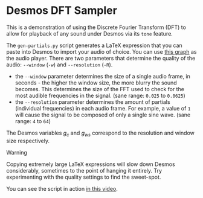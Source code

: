 # Desmos DFT Sampler
This is a demonstration of using the Discrete Fourier Transform (DFT) to allow for playback of any sound under Desmos via its `tone` feature.

The `gen-partials.py` script generates a LaTeX expression that you can paste into Desmos to import your audio of choice. You can use [this graph](https://www.desmos.com/calculator/9x25z32j5c) as the audio player. There are two parameters that determine the quality of the audio: `--window` (`-w`) and `--resolution` (`-R`).
- the `--window` parameter determines the size of a single audio frame, in seconds - the higher the window size, the more blurry the sound becomes. This determines the size of the FFT used to check for the most audible frequencies in the signal. (sane range: `0.025` to `0.0625`)
- the `--resolution` parameter determines the amount of partials (individual frequencies) in each audio frame. For example, a value of `1` will cause the signal to be composed of only a single sine wave. (sane range: `4` to `64`)

The Desmos variables $g_c$ and $g_{ws}$ correspond to the resolution and window size respectively.

> [!WARNING]
> Copying extremely large LaTeX expressions will slow down Desmos considerably, sometimes to the point of hanging it entirely. Try experimenting with the quality settings to find the sweet-spot.

You can see the script in action [in this video](https://www.youtube.com/watch?v=rZkUCJyyAKE).
